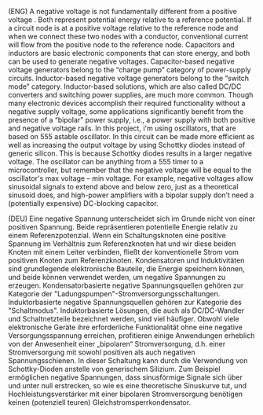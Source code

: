 (ENG) A negative voltage is not fundamentally different from a positive voltage .  Both represent potential energy relative to a reference potential. If a circuit node is at a positive voltage relative to the reference node and when we connect these two nodes with a conductor, conventional current will flow from the positive node to the reference node. Capacitors and inductors are basic electronic components that can store energy, and both can be used to generate negative voltages.  Capacitor-based negative voltage generators belong to the “charge pump” category of power-supply circuits. Inductor-based negative voltage generators belong to the “switch mode” category. Inductor-based solutions, which are also called DC/DC converters and switching power supplies, are much more common. Though many electronic devices accomplish their required functionality without a negative supply voltage, some applications significantly benefit from the presence of a “bipolar” power supply, i.e., a power supply with both positive and negative voltage rails. In this project, i'm  using oscillators, that are based on 555 astable oscillator. In this circuit can be made more efficient as well as increasing the output voltage by using Schottky diodes instead of generic silicon. This is because Schottky diodes  results in a larger negative voltage. The oscillator can be anything from a 555 timer to a microcontroller, but remember that the negative voltage will be equal to the oscillator's max voltage – min voltage.  For example, negative voltages allow sinusoidal signals to extend above and below zero, just as a theoretical sinusoid does, and high-power amplifiers with a bipolar supply don’t need a (potentially expensive) DC-blocking capacitor. 


(DEU)  Eine negative Spannung unterscheidet sich im Grunde nicht von einer positiven Spannung. Beide repräsentieren potentielle Energie relativ zu einem Referenzpotenzial.
Wenn ein Schaltungsknoten eine positive Spannung im Verhältnis zum Referenzknoten hat und wir diese beiden Knoten mit einem Leiter verbinden, fließt der konventionelle Strom vom positiven Knoten zum Referenzknoten. Kondensatoren und Induktivitäten sind grundlegende elektronische Bauteile, die Energie speichern können, und beide können verwendet werden, um negative Spannungen zu erzeugen. Kondensatorbasierte negative Spannungsquellen gehören zur Kategorie der "Ladungspumpen"-Stromversorgungsschaltungen. Induktorbasierte negative Spannungsquellen gehören zur Kategorie des "Schaltmodus". Induktorbasierte Lösungen, die auch als DC/DC-Wandler und Schaltnetzteile bezeichnet werden, sind viel häufiger. Obwohl viele elektronische Geräte ihre erforderliche Funktionalität ohne eine negative Versorgungsspannung erreichen, profitieren einige Anwendungen erheblich von der Anwesenheit einer „bipolaren“ Stromversorgung, d.h. einer Stromversorgung mit sowohl positiven als auch negativen Spannungsschienen.  In dieser Schaltung kann durch die Verwendung von Schottky-Dioden anstelle von generischem Silizium. Zum Beispiel ermöglichen negative Spannungen, dass sinusförmige Signale sich über und unter null erstrecken, so wie es eine theoretische Sinuskurve tut, und Hochleistungsverstärker mit einer bipolaren Stromversorgung benötigen keinen (potenziell teuren) Gleichstromsperrkondensator.

